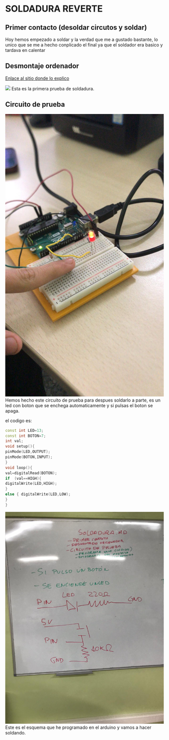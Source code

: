 # SOLDADURA REVERTE

## Primer contacto (desoldar circutos y soldar)

Hoy hemos empezado a soldar y la verdad que me a gustado bastante, lo unico que se me a hecho conplicado el final ya que el soldador era basico y tardava en calentar


## Desmontaje ordenador

[Enlace al sitio donde lo explico](https://github.com/reverte04/Soldadura-y-disegn-3.eva/blob/main/PC%20CONFIG.MD)

![](https://user-images.githubusercontent.com/78345753/115833869-d41e7880-a414-11eb-8bb7-0e65da6e98aa.png) Esta es la primera prueba de soldadura.


## Circuito de prueba 



![CIRCUITO DE PRUEBA](https://github.com/reverte04/Soldadura-y-disegn-3.eva/blob/main/TUMADRE.jpeg) Hemos hecho este circuito de prueba para despues soldarlo a parte, es un led con boton que se enchega automaticamente y si pulsas el boton se apaga.

el codigo es:

``` C++
const int LED=13;
const int BOTON=7;
int val;
void setup(){
pinMode(LED,OUTPUT);
pinMode(BOTON,INPUT);
}
void loop(){
val=digitalRead(BOTON);
if  (val==HIGH){
digitalWrite(LED,HIGH);
}
else { digitalWrite(LED,LOW);
}
}
```

![](https://github.com/reverte04/Soldadura-y-disegn-3.eva/blob/main/nose.jpeg) Este es el esquema que he programado en el arduino y vamos a hacer soldando.

